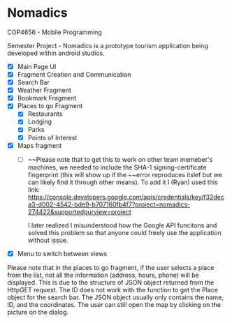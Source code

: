 # Nomadics

COP4656 - Mobile Programming

Semester Project - Nomadics is a prototype tourism application being developed within android studios.

- [X] Main Page UI
- [X] Fragment Creation and Communication
- [X] Search Bar
- [X] Weather Fragment
- [X] Bookmark Fragment
- [X] Places to go Fragment
  - [X] Restaurants
  - [X] Lodging
  - [X] Parks
  - [X] Points of Interest
- [X] Maps fragment
  - [ ] ~~Please note that to get this to work on other team memeber's machines, we needed to include the SHA-1 signing-certificate fingerprint (this will show up if the
	~~error reproduces itslef but we can likely find it through other means). To add it I (Ryan) used this link: https://console.developers.google.com/apis/credentials/key/f32deca3-d002-4542-bde9-b707160fb4f7?project=nomadics-274422&supportedpurview=project
	
	I later realized I misunderstood how the Google API funcitons and solved this problem so that anyone could freely use the application without issue.
- [X] Menu to switch between views

Please note that in the places to go fragment, if the user selects a place from the list, not all the information (address, hours, phone) will be displayed. 
This is due to the structure of JSON object returned from the HttpGET request. The ID does not work with the function to get the Place object for the search bar. 
The JSON object usually only contains the name, ID, and the coordinates. The user can still open the map by clicking on the picture on the dialog.
